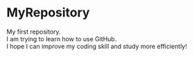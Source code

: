 # MyRepository
My first repository.<br>
I am trying to learn how to use GitHub.<br>
I hope I can improve my coding skill and study more efficiently! 
